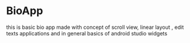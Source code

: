 # BioApp
this is basic bio app 
made with concept of scroll view, linear layout , edit texts applications 
and in general basics of android studio widgets 
